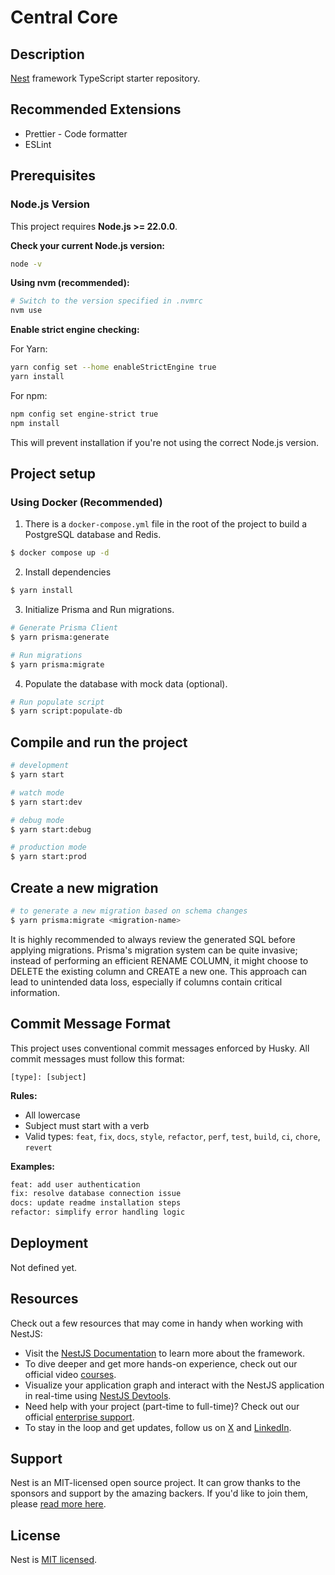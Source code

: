 # Central Core

## Description

[Nest](https://github.com/nestjs/nest) framework TypeScript starter repository.

## Recommended Extensions

- Prettier - Code formatter
- ESLint

## Prerequisites

### Node.js Version

This project requires **Node.js >= 22.0.0**.

**Check your current Node.js version:**
```bash
node -v
```

**Using nvm (recommended):**
```bash
# Switch to the version specified in .nvmrc
nvm use
```

**Enable strict engine checking:**

For Yarn:
```bash
yarn config set --home enableStrictEngine true
yarn install
```

For npm:
```bash
npm config set engine-strict true
npm install
```

This will prevent installation if you're not using the correct Node.js version.

## Project setup

### Using Docker (Recommended)

1. There is a `docker-compose.yml` file in the root of the project to build a PostgreSQL database and Redis.

```bash
$ docker compose up -d
```

2. Install dependencies

```bash
$ yarn install
```

3. Initialize Prisma and Run migrations.

```bash
# Generate Prisma Client
$ yarn prisma:generate
```

```bash
# Run migrations
$ yarn prisma:migrate
```

4. Populate the database with mock data (optional).

```bash
# Run populate script
$ yarn script:populate-db
```

## Compile and run the project

```bash
# development
$ yarn start

# watch mode
$ yarn start:dev

# debug mode
$ yarn start:debug

# production mode
$ yarn start:prod
```

## Create a new migration

```bash
# to generate a new migration based on schema changes
$ yarn prisma:migrate <migration-name>
```

It is highly recommended to always review the generated SQL before applying migrations. Prisma's migration system can be quite invasive; instead of performing an efficient RENAME COLUMN, it might choose to DELETE the existing column and CREATE a new one. This approach can lead to unintended data loss, especially if columns contain critical information.

## Commit Message Format

This project uses conventional commit messages enforced by Husky. All commit messages must follow this format:

```
[type]: [subject]
```

**Rules:**
- All lowercase
- Subject must start with a verb
- Valid types: `feat`, `fix`, `docs`, `style`, `refactor`, `perf`, `test`, `build`, `ci`, `chore`, `revert`

**Examples:**
```bash
feat: add user authentication
fix: resolve database connection issue
docs: update readme installation steps
refactor: simplify error handling logic
```

## Deployment

Not defined yet.

## Resources

Check out a few resources that may come in handy when working with NestJS:

- Visit the [NestJS Documentation](https://docs.nestjs.com) to learn more about the framework.
- To dive deeper and get more hands-on experience, check out our official video [courses](https://courses.nestjs.com/).
- Visualize your application graph and interact with the NestJS application in real-time using [NestJS Devtools](https://devtools.nestjs.com).
- Need help with your project (part-time to full-time)? Check out our official [enterprise support](https://enterprise.nestjs.com).
- To stay in the loop and get updates, follow us on [X](https://x.com/nestframework) and [LinkedIn](https://linkedin.com/company/nestjs).

## Support

Nest is an MIT-licensed open source project. It can grow thanks to the sponsors and support by the amazing backers. If you'd like to join them, please [read more here](https://docs.nestjs.com/support).

## License

Nest is [MIT licensed](https://github.com/nestjs/nest/blob/master/LICENSE).

